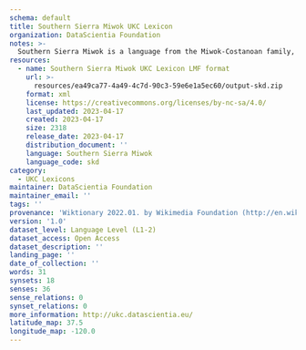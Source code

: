 ```yaml
---
schema: default
title: Southern Sierra Miwok UKC Lexicon
organization: DataScientia Foundation
notes: >-
  Southern Sierra Miwok is a language from the Miwok-Costanoan family, spoken in North America. The UKC Lexicon of Southern Sierra Miwok is represented as a lexico-semantic network. It consists of words, word senses, synsets, as well as sense-level and synset-level relationships.
resources:
  - name: Southern Sierra Miwok UKC Lexicon LMF format
    url: >-
      resources/ea49ca77-4a49-4c7d-90c3-59e6e1a5ec60/output-skd.zip
    format: xml
    license: https://creativecommons.org/licenses/by-nc-sa/4.0/
    last_updated: 2023-04-17
    created: 2023-04-17
    size: 2318
    release_date: 2023-04-17
    distribution_document: ''
    language: Southern Sierra Miwok
    language_code: skd
category:
  - UKC Lexicons
maintainer: DataScientia Foundation
maintainer_email: ''
tags: ''
provenance: 'Wiktionary 2022.01. by Wikimedia Foundation (http://en.wiktionary.org); CogNet 2.1 by Khuyagbaatar Batsuren, National University of Mongolia (http://cognet.ukc.disi.unitn.it); Native Languages of the Americas 2021.11. by Laura Redish and Orrin Lewis (http://www.native-languages.org); Princeton WordNet 2.1 by Princeton University (https://wordnet.princeton.edu)'
version: '1.0'
dataset_level: Language Level (L1-2)
dataset_access: Open Access
dataset_description: ''
landing_page: ''
date_of_collection: ''
words: 31
synsets: 18
senses: 36
sense_relations: 0
synset_relations: 0
more_information: http://ukc.datascientia.eu/
latitude_map: 37.5
longitude_map: -120.0
---
```

